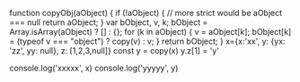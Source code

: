 function copyObj(aObject) {
  if (!aObject) { // more strict would be aObject === null
    return aObject;
  }
  var bObject, v, k;
  bObject = Array.isArray(aObject) ? [] : {};
  for (k in aObject) {
    v = aObject[k];
    bObject[k] = (typeof v === "object") ? copy(v) : v;
  }
  return bObject;
}
x={x:'xx', y: {yx: 'zz', yy: null}, z: [1,2,3,null]}
const y = copy(x)
y.z[1] = 'y'

console.log('xxxxx', x)
console.log('yyyyy', y)
